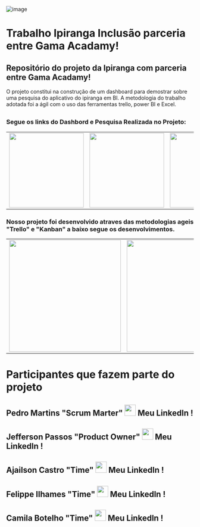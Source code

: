 ![image](https://github.com/ajailson48/trabalho-ipiranga-inclusao/assets/76658794/d02e3316-a1e7-446f-80d1-9ae17f8e681d)

# Trabalho Ipiranga Inclusão parceria entre Gama Acadamy!

## Repositório do projeto da Ipiranga com parceria entre Gama Acadamy!

O projeto constitui na construção de um dashboard para demostrar sobre uma pesquisa do aplicativo do ipiranga em BI.
A metodologia do trabalho adotada foi a ágil com o uso das ferramentas trello, power BI e Excel.

##
 <h3> Segue os links do Dashbord e Pesquisa Realizada no Projeto: </h3>

<table>
    <tbody>
    <tr>
      <td> 
          <a href="https://drive.google.com/file/d/17S65KQ7NQUZIUBpSdW9YqkFpm94mR-mK/view?usp=share_link">
          		<img width="200" src="https://insider.com.br/wp-content/uploads/2015/06/levantamento-dados-1.png">
          </a>
      </td>
      <td>
        <a href="https://docs.google.com/spreadsheets/d/1ttOyetDZPLiVRa0qk0TmQAIfauTy6HL0FXqz8wjfXzs/edit#gid=205022829">
         <img width="200" src="https://cdn.awsli.com.br/600x1000/476/476840/produto/37067431/2102b0504b.jpg"
        </a>
     </td>
       <td>
        <a href="https://docs.google.com/forms/d/e/1FAIpQLScIWQs3CkNPUS2FA4ZhNDdh-zYvzBuRwaf1bHAZ0OE2rBPGSw/viewform">
         <img width="200" src="https://cdn.awsli.com.br/600x1000/476/476840/produto/37067431/2102b0504b.jpg"
        </a>
     </td>
    </tr>
   </tbody>
  </table>

<h3> Nosso projeto foi desenvolvido atraves das metodologias ageis "Trello" e "Kanban" a baixo segue os desenvolvimentos. </h3>

<table>
    <tbody>
    <tr>
      <td> 
          <a href="https://trello.com/b/R7Q0l76N/tarefas-ipiranga">
          		<img width="300" src="https://salesdorado.com/wp-content/uploads/2022/08/trello-logo-1.2.jpg">
          </a>
      </td>
      <td>
        <a href="https://trello.com/b/5FldI0TK/kanban-quadro-modelo">
         <img width="300" src="https://www.novida.com.br/wp-content/uploads/2018/07/Kanban.png"
        </a>
     </td>
    </tr>
   </tbody>
  </table>
  
  # Participantes que fazem parte do projeto
  
  ## Pedro Martins "Scrum Marter" <a href="https://www.linkedin.com/in/pedro-martins1995"> <img width="30" src="https://cdn-icons-png.flaticon.com/512/174/174857.png"></a> Meu Linkedln !
  
  ## Jefferson Passos "Product Owner" <a href="http://linkedin.com/in/jeffersondelimapassos"><img width="30" src="https://cdn-icons-png.flaticon.com/512/174/174857.png"></a> Meu Linkedln !
  
  ## Ajailson Castro "Time"  <a href="https://www.linkedin.com/in/ajailsoncastro/"> <img width="30" src="https://cdn-icons-png.flaticon.com/512/174/174857.png"></a> Meu Linkedln !
  
  ## Felippe Ilhames "Time" <a href="https://www.linkedin.com/in/felippe-dos-santos-ilhames-a22318211"> <img width="30" src="https://cdn-icons-png.flaticon.com/512/174/174857.png"></a> Meu Linkedln !
  
  ## Camila Botelho "Time"  <a href="https://www.linkedin.com/in/ajailsoncastro/"> <img width="30" src="https://cdn-icons-png.flaticon.com/512/174/174857.png"></a> Meu Linkedln !
